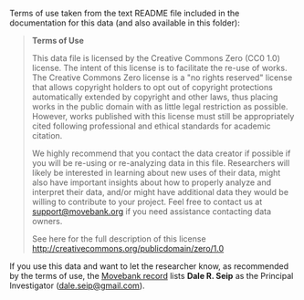 Terms of use taken from the text README file included in the documentation for this data (and also available in this folder):

> **Terms of Use**
>
> This data file is licensed by the Creative Commons Zero (CC0 1.0) license. The intent of this license is to facilitate the re-use of works. The Creative Commons Zero license is a "no rights reserved" license that allows copyright holders to opt out of copyright protections automatically extended by copyright and other laws, thus placing works in the public domain with as little legal restriction as possible. However, works published with this license must still be appropriately cited following professional and ethical standards for academic citation.
>
> We highly recommend that you contact the data creator if possible if you will be re-using or re-analyzing data in this file. Researchers will likely be interested in learning about new uses of their data, might also have important insights about how to properly analyze and interpret their data, and/or might have additional data they would be willing to contribute to your project. Feel free to contact us at support@movebank.org if you need assistance contacting data owners.
>
> See here for the full description of this license
> http://creativecommons.org/publicdomain/zero/1.0



If you use this data and want to let the researcher know, as recommended by the terms of use, the [Movebank record](https://www.movebank.org/cms/webapp?gwt_fragment=page=studies,path=study216040785) lists **Dale R. Seip** as the Principal Investigator (dale.seip@gmail.com).